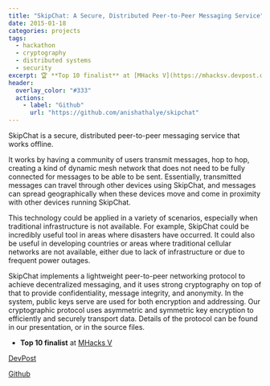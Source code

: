 ```yaml
---
title: "SkipChat: A Secure, Distributed Peer-to-Peer Messaging Service"
date: 2015-01-18
categories: projects
tags: 
  - hackathon
  - cryptography
  - distributed systems
  - security
excerpt: 🏆 **Top 10 finalist** at [MHacks V](https://mhacksv.devpost.com/)
header:
  overlay_color: "#333"
  actions:
    - label: "Github"
      url: "https://github.com/anishathalye/skipchat"
---
```


SkipChat is a secure, distributed peer-to-peer messaging service that works offline. 

It works by having a community of users transmit messages, hop to hop, creating a kind of dynamic mesh network that does not need to be fully connected for messages to be able to be sent. Essentially, transmitted messages can travel through other devices using SkipChat, and messages can spread geographically when these devices move and come in proximity with other devices running SkipChat.

This technology could be applied in a variety of scenarios, especially when traditional infrastructure is not available. For example, SkipChat could be incredibly useful tool in areas where disasters have occurred. It could also be useful in developing countries or areas where traditional cellular networks are not available, either due to lack of infrastructure or due to frequent power outages.

SkipChat implements a lightweight peer-to-peer networking protocol to achieve decentralized messaging, and it uses strong cryptography on top of that to provide confidentiality, message integrity, and anonymity. In the system, public keys serve are used for both encryption and addressing. Our cryptographic protocol uses asymmetric and symmetric key encryption to efficiently and securely transport data. Details of the protocol can be found in our presentation, or in the source files.

- **Top 10 finalist** at [MHacks V](https://mhacksv.devpost.com/)

[DevPost](https://devpost.com/software/skipchat)

[Github](https://github.com/anishathalye/skipchat)
